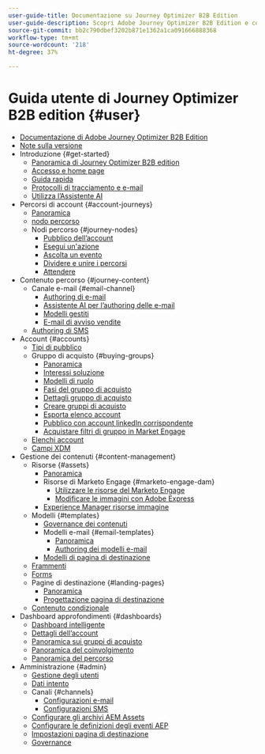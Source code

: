 ```yaml
---
user-guide-title: Documentazione su Journey Optimizer B2B Edition
user-guide-description: Scopri Adobe Journey Optimizer B2B Edition e come utilizzarlo per orchestrare account e percorsi di gruppo acquisti utilizzando l’intelligenza artificiale generativa incorporata e l’automazione leader del settore.
source-git-commit: bb2c790dbef3202b871e1362a1ca091666888368
workflow-type: tm+mt
source-wordcount: '218'
ht-degree: 37%

---
```



# Guida utente di Journey Optimizer B2B edition {#user}

+ [Documentazione di Adobe Journey Optimizer B2B Edition](guide-overview.md)
+ [Note sulla versione](./release-notes/release-notes.md)
+ Introduzione {#get-started}
   + [Panoramica di Journey Optimizer B2B edition](about-journey-optimizer-b2b-edition.md)
   + [Accesso e home page](home-page.md)
   + [Guida rapida](./start/get-started.md)
   + [Protocolli di tracciamento e e-mail](./start/email-protocols.md)
   + [Utilizza l’Assistente AI](./start/ai-assistant.md)
+ Percorsi di account {#account-journeys}
   + [Panoramica](./journeys/journey-overview.md)
   + [nodo percorso](./journeys/journey-nodes.md)
   + Nodi percorso {#journey-nodes}
      + [Pubblico dell’account](./journeys/account-audience-nodes.md)
      + [Esegui un&#39;azione](./journeys/action-nodes.md)
      + [Ascolta un evento](./journeys/listen-for-event-nodes.md)
      + [Dividere e unire i percorsi](./journeys/split-merge-paths-nodes.md)
      + [Attendere](./journeys/wait-nodes.md)
+ Contenuto percorso {#journey-content}
   + Canale e-mail {#email-channel}
      + [Authoring di e-mail](./content/email-authoring.md)
      + [Assistente AI per l’authoring delle e-mail](./content/ai-assistant-emails.md)
      + [Modelli gestiti](./content/email-authoring-governance.md)
      + [E-mail di avviso vendite](./content/sales-alert-email.md)
   + [Authoring di SMS](./content/sms-authoring.md)
+ Account {#accounts}
   + [Tipi di pubblico](./audiences/account-audience-overview.md)
   + Gruppo di acquisto {#buying-groups}
      + [Panoramica](./buying-groups/buying-groups-overview.md)
      + [Interessi soluzione](./buying-groups/solution-interests.md)
      + [Modelli di ruolo](./buying-groups/buying-groups-role-templates.md)
      + [Fasi del gruppo di acquisto](./buying-groups/buying-group-stages.md)
      + [Dettagli gruppo di acquisto](./buying-groups/buying-group-details.md)
      + [Creare gruppi di acquisto](./buying-groups/buying-groups-create.md)
      + [Esporta elenco account](./audiences/account-list-export.md)
      + [Pubblico con account linkedIn corrispondente](./data/linkedin-account-matched-audiences.md)
      + [Acquistare filtri di gruppo in Market Engage](./buying-groups/marketo-engage-smart-list-buying-group-filters.md)
   + [Elenchi account](./accounts/account-lists.md)
   + [Campi XDM](./data/field-mapping.md)
+ Gestione dei contenuti {#content-management}
   + Risorse {#assets}
      + [Panoramica](./content/assets-overview.md)
      + Risorse di Marketo Engage {#marketo-engage-dam}
         + [Utilizzare le risorse del Marketo Engage](./content/marketo-engage-design-studio.md)
         + [Modificare le immagini con Adobe Express](./content/image-edit-adobe-express.md)
      + [Experience Manager risorse immagine](./content/aem-assets.md)
   + Modelli {#templates}
      + [Governance dei contenuti](./content/template-content-governance.md)
      + Modelli e-mail {#email-templates}
         + [Panoramica](./content/email-templates.md)
         + [Authoring dei modelli e-mail](./content/email-template-authoring.md)
      + [Modelli di pagina di destinazione](./content/landing-page-templates.md)
   + [Frammenti](./content/fragments.md)
   + [Forms](./content/forms.md)
   + Pagine di destinazione {#landing-pages}
      + [Panoramica](./content/landing-pages.md)
      + [Progettazione pagina di destinazione](./content/landing-page-design.md)
   + [Contenuto condizionale](./content/conditional-content.md)
+ Dashboard approfondimenti {#dashboards}
   + [Dashboard intelligente](./dashboards/intelligent-dashboard.md)
   + [Dettagli dell’account](./accounts/account-details.md)
   + [Panoramica sui gruppi di acquisto](./dashboards/buying-groups-dashboard.md)
   + [Panoramica del coinvolgimento](./dashboards/engagement-dashboard.md)
   + [Panoramica del percorso](./dashboards/journeys-dashboard.md)
+ Amministrazione {#admin}
   + [Gestione degli utenti](./admin/user-management.md)
   + [Dati intento](./admin/intent-data.md)
   + Canali {#channels}
      + [Configurazioni e-mail](./admin/configure-channels-emails.md)
      + [Configurazioni SMS](./admin/configure-channels-sms.md)
   + [Configurare gli archivi AEM Assets](./admin/configure-aem-repositories.md)
   + [Configurare le definizioni degli eventi AEP](./admin/configure-aep-events.md)
   + [Impostazioni pagina di destinazione](./admin/landing-page-settings.md)
   + [Governance](./admin/governance.md)
